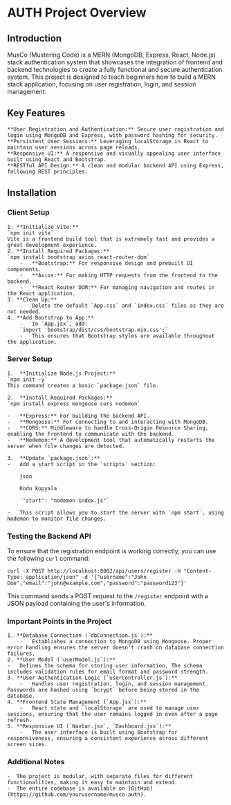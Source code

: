 # AUTH Project Overview

## Introduction

MusCo (Mustering Code) is a MERN (MongoDB, Express, React, Node.js) stack authentication system that showcases the integration of frontend and backend technologies to create a fully functional and secure authentication system. This project is designed to teach beginners how to build a MERN stack application, focusing on user registration, login, and session management.

## Key Features

    **User Registration and Authentication:** Secure user registration and login using MongoDB and Express, with password hashing for security.
    **Persistent User Sessions:** Leveraging localStorage in React to maintain user sessions across page reloads.
    **Responsive UI:** A responsive and visually appealing user interface built using React and Bootstrap.
    **RESTful API Design:** A clean and modular backend API using Express, following REST principles.

## Installation

### Client Setup

    1. **Initialize Vite:**
    `npm init vite`
    Vite is a frontend build tool that is extremely fast and provides a great development experience.
    2. **Install Required Packages:**
    `npm install bootstrap axios react-router-dom`
        -   **Bootstrap:** For responsive design and prebuilt UI components.
        -   **Axios:** For making HTTP requests from the frontend to the backend.
        -   **React Router DOM:** For managing navigation and routes in the React application.
    3. **Clean Up:**
        -   Delete the default `App.css` and `index.css` files as they are not needed.
    4. **Add Bootstrap to App:**
        -   In `App.jsx`, add:
        `import 'bootstrap/dist/css/bootstrap.min.css';`
        -   This ensures that Bootstrap styles are available throughout the application.

### Server Setup

    1.  **Initialize Node.js Project:**
    `npm init -y`
    This command creates a basic `package.json` file.

    2.  **Install Required Packages:**
    `npm install express mongoose cors nodemon`

    -   **Express:** For building the backend API.
    -   **Mongoose:** For connecting to and interacting with MongoDB.
    -   **CORS:** Middleware to handle Cross-Origin Resource Sharing, enabling the frontend to communicate with the backend.
    -   **Nodemon:** A development tool that automatically restarts the server when file changes are detected.

    3.  **Update `package.json`:**
    -   Add a start script in the `scripts` section:

        json

        Kodu kopyala

        `"start": "nodemon index.js"`

    -   This script allows you to start the server with `npm start`, using Nodemon to monitor file changes.

### Testing the Backend API

To ensure that the registration endpoint is working correctly, you can use the following `curl` command:

`curl -X POST http://localhost:8002/api/users/register -H "Content-Type: application/json" -d '{"username":"John Doe","email":"john@example.com","password":"password123"}'`

This command sends a POST request to the `/register` endpoint with a JSON payload containing the user's information.

### Important Points in the Project

    1. **Database Connection (`dbConnection.js`):**
        -   Establishes a connection to MongoDB using Mongoose. Proper error handling ensures the server doesn't crash on database connection failures.
    2. **User Model (`userModel.js`):**
    -   Defines the schema for storing user information. The schema includes validation rules for email format and password strength.
    3. **User Authentication Logic (`userController.js`):**
        -   Handles user registration, login, and session management. Passwords are hashed using `bcrypt` before being stored in the database.
    4. **Frontend State Management (`App.jsx`):**
        -   React state and `localStorage` are used to manage user sessions, ensuring that the user remains logged in even after a page refresh.
    5. **Responsive UI (`Navbar.jsx`, `Dashboard.jsx`):**
        -   The user interface is built using Bootstrap for responsiveness, ensuring a consistent experience across different screen sizes.

### Additional Notes

    -  The project is modular, with separate files for different functionalities, making it easy to maintain and extend.
    -  The entire codebase is available on [GitHub](https://github.com/yourusername/musco-auth).
